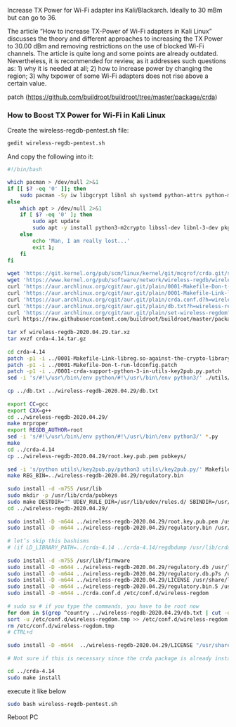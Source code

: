 Increase TX Power for Wi-Fi adapter ins Kali/Blackarch.
Ideally to 30 mBm but can go to 36.


The article “How to increase TX-Power of Wi-Fi adapters in Kali Linux” discusses the theory and different approaches to increasing the TX Power to 30.00 dBm and removing restrictions on the use of blocked Wi-Fi channels. The article is quite long and some points are already outdated. Nevertheless, it is recommended for review, as it addresses such questions as: 1) why it is needed at all; 2) how to increase power by changing the region; 3) why txpower of some Wi-Fi adapters does not rise above a certain value.

patch (https://github.com/buildroot/buildroot/tree/master/package/crda)


### How to Boost TX Power for Wi-Fi in Kali Linux  
  
Create the wireless-regdb-pentest.sh file:
```sh
gedit wireless-regdb-pentest.sh
```

And copy the following into it:
```sh
#!/bin/bash

which pacman > /dev/null 2>&1
if [[ $? -eq '0' ]]; then
    sudo pacman -Sy iw libgcrypt libnl sh systemd python-attrs python-m2crypto python-pycryptodomex --needed --noconfirm
else
    which apt > /dev/null 2>&1
    if [ $? -eq '0' ]; then
        sudo apt update
        sudo apt -y install python3-m2crypto libssl-dev libnl-3-dev pkg-config libgcrypt20-dev python3-pycryptodome libnl-genl-3-dev
    else
        echo 'Man, I am really lost...'
        exit 1;
    fi
fi
 
wget 'https://git.kernel.org/pub/scm/linux/kernel/git/mcgrof/crda.git/snapshot/crda-4.14.tar.gz'
wget 'https://www.kernel.org/pub/software/network/wireless-regdb/wireless-regdb-2020.04.29.tar.xz'
curl 'https://aur.archlinux.org/cgit/aur.git/plain/0001-Makefile-Don-t-run-ldconfig.patch?h=wireless-regdb-pentest' > 0001-Makefile-Don-t-run-ldconfig.patch
curl 'https://aur.archlinux.org/cgit/aur.git/plain/0001-Makefile-Link-libreg.so-against-the-crypto-library.patch?h=wireless-regdb-pentest' > 0001-Makefile-Link-libreg.so-against-the-crypto-library.patch
curl 'https://aur.archlinux.org/cgit/aur.git/plain/crda.conf.d?h=wireless-regdb-pentest' > crda.conf.d
curl 'https://aur.archlinux.org/cgit/aur.git/plain/db.txt?h=wireless-regdb-pentest' > db.txt
curl 'https://aur.archlinux.org/cgit/aur.git/plain/set-wireless-regdom?h=wireless-regdb-pentest' > set-wireless-regdom
curl https://raw.githubusercontent.com/buildroot/buildroot/master/package/crda/0001-crda-support-python-3-in-utils-key2pub.py.patch > 0001-crda-support-python-3-in-utils-key2pub.py.patch
 
tar xf wireless-regdb-2020.04.29.tar.xz
tar xvzf crda-4.14.tar.gz
 
cd crda-4.14
patch -p1 -i ../0001-Makefile-Link-libreg.so-against-the-crypto-library.patch
patch -p1 -i ../0001-Makefile-Don-t-run-ldconfig.patch
patch -p1 -i ../0001-crda-support-python-3-in-utils-key2pub.py.patch
sed -i 's/#!\/usr\/bin\/env python/#!\/usr\/bin\/env python3/' ./utils/key2pub.py
 
cp ../db.txt ../wireless-regdb-2020.04.29/db.txt
 
export CC=gcc
export CXX=g++
cd ../wireless-regdb-2020.04.29/
make mrproper
export REGDB_AUTHOR=root
sed -i 's/#!\/usr\/bin\/env python/#!\/usr\/bin\/env python3/' *.py
make
cd ../crda-4.14
cp ../wireless-regdb-2020.04.29/root.key.pub.pem pubkeys/
 
sed -i 's/python utils\/key2pub.py/python3 utils\/key2pub.py/' Makefile
make REG_BIN=../wireless-regdb-2020.04.29/regulatory.bin
 
sudo install -d -m755 /usr/lib
sudo mkdir -p /usr/lib/crda/pubkeys
sudo make DESTDIR="" UDEV_RULE_DIR=/usr/lib/udev/rules.d/ SBINDIR=/usr/bin/ install
cd ../wireless-regdb-2020.04.29/
 
sudo install -D -m644 ../wireless-regdb-2020.04.29/root.key.pub.pem /usr/lib/crda/pubkeys/root.key.pub.pem
sudo install -D -m644 ../wireless-regdb-2020.04.29/regulatory.bin /usr/lib/crda/regulatory.bin
 
# let’s skip this bashisms
# (if LD_LIBRARY_PATH=../crda-4.14 ../crda-4.14/regdbdump /usr/lib/crda/regulatory.bin > /dev/null) && (echo "Regulatory database verification was succesful.") || (echo "Regulatory database verification failed.")
 
sudo install -d -m755 /usr/lib/firmware
sudo install -D -m644 ../wireless-regdb-2020.04.29/regulatory.db /usr/lib/firmware/regulatory.db
sudo install -D -m644 ../wireless-regdb-2020.04.29/regulatory.db.p7s /usr/lib/firmware/regulatory.db.p7s
sudo install -D -m644 ../wireless-regdb-2020.04.29/LICENSE /usr/share/licenses/wireless-regdb/LICENSE
sudo install -D -m644 ../wireless-regdb-2020.04.29/regulatory.bin.5 /usr/share/man/man5/regulatory.bin.5
sudo install -D -m644 ../crda.conf.d /etc/conf.d/wireless-regdom
 
# sudo su # if you type the commands, you have to be root now
for dom in $(grep ^country ../wireless-regdb-2020.04.29/db.txt | cut -d' ' -f2 | sed 's|:||g'); do echo "#WIRELESS_REGDOM=\"${dom}\"" >> /etc/conf.d/wireless-regdom.tmp; done
sort -u /etc/conf.d/wireless-regdom.tmp >> /etc/conf.d/wireless-regdom
rm /etc/conf.d/wireless-regdom.tmp
# CTRL+d
 
sudo install -D -m644  ../wireless-regdb-2020.04.29/LICENSE "/usr/share/licenses/wireless-regdb/LICENSE"
 
# Not sure if this is necessary since the crda package is already installed above. 

cd ../crda-4.14
sudo make install
```

execute it like below
```sh
sudo bash wireless-regdb-pentest.sh
```

Reboot PC
